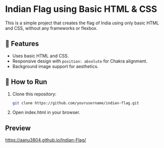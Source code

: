 # Indian Flag using Basic HTML & CSS

This is a simple project that creates the flag of India using only basic HTML and CSS, without any frameworks or flexbox.

## 📌 Features

- Uses basic HTML and CSS.
- Responsive design with `position: absolute` for Chakra alignment.
- Background image support for aesthetics.

## 🚀 How to Run

1. Clone this repository:
   ```sh
   git clone https://github.com/yourusername/indian-flag.git
2. Open index.html in your browser.

## Preview
https://aanu3804.github.io/Indian-Flag/


